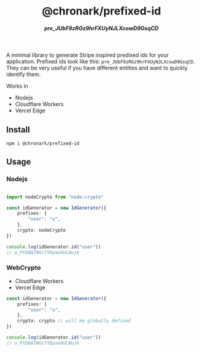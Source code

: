 <div align="center">
    <h1 align="center">@chronark/prefixed-id</h1>
    <h5>pre_JUbF9zRGz9hrFXUyNJLXcowD9GsqCD</h5>
</div>

<br/>

A minimal library to generate Stripe inspired predixed ids for your application.
Prefixed ids look like this: `pre_JUbF9zRGz9hrFXUyNJLXcowD9GsqCD`. They can be very useful if you
have different entities and want to quickly identify them.


Works in
- Nodejs
- Cloudflare Workers
- Vercel Edge


## Install

```
npm i @chronark/prefixed-id
```

## Usage

### Nodejs

```ts

import nodeCrypto from "node:crypto"

const idGenerator = new IdGenerator({
    prefixes: {
        "user": "u",
    },
    crypto: nodeCrypto
})

console.log(idGenerator.id("user"))
// u_PtbBA7NGcYYDpae6ULWujk
```

### WebCrypto

- Cloudflare Workers
- Vercel Edge

```ts
const idGenerator = new IdGenerator({
    prefixes: {
        "user": "u",
    },
    crypto: crypto // will be globally defined
})

console.log(idGenerator.id("user"))
// u_PtbBA7NGcYYDpae6ULWujk
```
